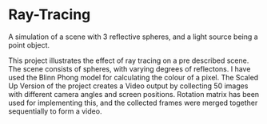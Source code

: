 # Ray-Tracing
A simulation of a scene with 3 reflective spheres, and a light source being a point object.

This project illustrates the effect of ray tracing on a pre described scene. The scene consists of spheres, with varying degrees of reflectons. I have used the Blinn Phong model for calculating the colour of a pixel. The Scaled Up Version of the project creates a Video output by collecting 50 images with different camera angles and screen positions. Rotation matrix has been used for implementing this, and the collected frames were merged together sequentially to form a video. 
